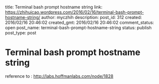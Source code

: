 title: Terminal bash prompt hostname string
link: https://zhihuicao.wordpress.com/2016/02/16/terminal-bash-prompt-hostname-string/
author: myczhih
description: 
post_id: 312
created: 2016/02/16 20:46:02
created_gmt: 2016/02/16 20:46:02
comment_status: open
post_name: terminal-bash-prompt-hostname-string
status: publish
post_type: post

# Terminal bash prompt hostname string

reference to : http://labs.hoffmanlabs.com/node/1828